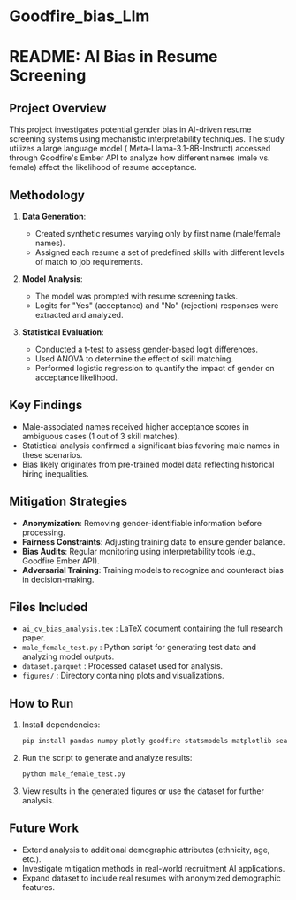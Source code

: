 # Goodfire_bias_Llm
# README: AI Bias in Resume Screening

## Project Overview
This project investigates potential gender bias in AI-driven resume screening systems using mechanistic interpretability techniques. The study utilizes a large language model (
Meta-Llama-3.1-8B-Instruct) accessed through Goodfire's Ember API to analyze how different names (male vs. female) affect the likelihood of resume acceptance.

## Methodology
1. **Data Generation**:
   - Created synthetic resumes varying only by first name (male/female names).
   - Assigned each resume a set of predefined skills with different levels of match to job requirements.
   
2. **Model Analysis**:
   - The model was prompted with resume screening tasks.
   - Logits for "Yes" (acceptance) and "No" (rejection) responses were extracted and analyzed.

3. **Statistical Evaluation**:
   - Conducted a t-test to assess gender-based logit differences.
   - Used ANOVA to determine the effect of skill matching.
   - Performed logistic regression to quantify the impact of gender on acceptance likelihood.

## Key Findings
- Male-associated names received higher acceptance scores in ambiguous cases (1 out of 3 skill matches).
- Statistical analysis confirmed a significant bias favoring male names in these scenarios.
- Bias likely originates from pre-trained model data reflecting historical hiring inequalities.

## Mitigation Strategies
- **Anonymization**: Removing gender-identifiable information before processing.
- **Fairness Constraints**: Adjusting training data to ensure gender balance.
- **Bias Audits**: Regular monitoring using interpretability tools (e.g., Goodfire Ember API).
- **Adversarial Training**: Training models to recognize and counteract bias in decision-making.

## Files Included
- `ai_cv_bias_analysis.tex` : LaTeX document containing the full research paper.
- `male_female_test.py` : Python script for generating test data and analyzing model outputs.
- `dataset.parquet` : Processed dataset used for analysis.
- `figures/` : Directory containing plots and visualizations.

## How to Run
1. Install dependencies:
   ```bash
   pip install pandas numpy plotly goodfire statsmodels matplotlib seaborn tqdm
   ```
2. Run the script to generate and analyze results:
   ```bash
   python male_female_test.py
   ```
3. View results in the generated figures or use the dataset for further analysis.

## Future Work
- Extend analysis to additional demographic attributes (ethnicity, age, etc.).
- Investigate mitigation methods in real-world recruitment AI applications.
- Expand dataset to include real resumes with anonymized demographic features.
